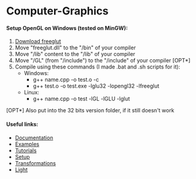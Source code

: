 # Computer-Graphics
#### Setup OpenGL on Windows (tested on MinGW):
  1. [Download freeglut](https://www.transmissionzero.co.uk/software/freeglut-devel/)
  2. Move "freeglut.dll" to the "/bin" of your compiler
  3. Move "/lib" content to the "/lib" of your compiler
  4. Move "/GL" (from "/include") to the "/include" of your compiler [OPT*]
  5. Compile using these commands (I made .bat and .sh scripts for it):
      * Windows:
        * g++ name.cpp -o test.o -c
        * g++ test.o -o test.exe -lglu32 -lopengl32 -lfreeglut
      * Linux:
        * g++ name.cpp -o test -lGL -lGLU -lglut

  [OPT*] Also put into the 32 bits version folder, if it still doesn't work


#### Useful links:
  * [Documentation](https://www.khronos.org/registry/OpenGL-Refpages/gl2.1/)
  * [Examples](http://www.swiftless.com/opengltuts.html)
  * [Tutorials](http://www.inf.pucrs.br/~manssour/OpenGL/Tutorial.html)
  * [Setup](https://www3.ntu.edu.sg/home/ehchua/programming/opengl/HowTo_OpenGL_C.html)
  * [Transformations](http://www.opengl-tutorial.org/beginners-tutorials/tutorial-3-matrices/)
  * [Light](https://www.glprogramming.com/red/chapter05.html)
